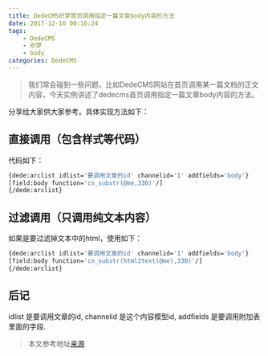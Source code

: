 ```yaml
---
title: DedeCMS织梦首页调用指定一篇文章body内容的方法
date: 2017-12-16 00:16:24
tags: 
    - DedeCMS
    - 织梦
    - body
categories: DedeCMS
---
```

> 我们常会碰到一些问题，比如DedeCMS网站在首页调用某一篇文档的正文内容，今天实例讲述了dedecms首页调用指定一篇文章body内容的方法。

分享给大家供大家参考。具体实现方法如下：
## 直接调用（包含样式等代码）
代码如下：
``` bash
{dede:arclist idlist='要调用文章的id' channelid='1' addfields='body'}
[field:body function='cn_substr(@me,330)'/]
{/dede:arclist}
```
## 过滤调用（只调用纯文本内容）
如果是要过滤掉文本中的html，使用如下：
``` bash
{dede:arclist idlist='要调用文章的id' channelid='1' addfields='body'}
[field:body function='cn_substr(html2text(@me),330)'/]
{/dede:arclist}
```
## 后记
idlist 是要调用文章的id, channelid 是这个内容模型id,  addfields 是要调用附加表里面的字段.

> 本文参考地址[来源](http://www.xiuzhanwang.com/dedecms_jq/765.html)
